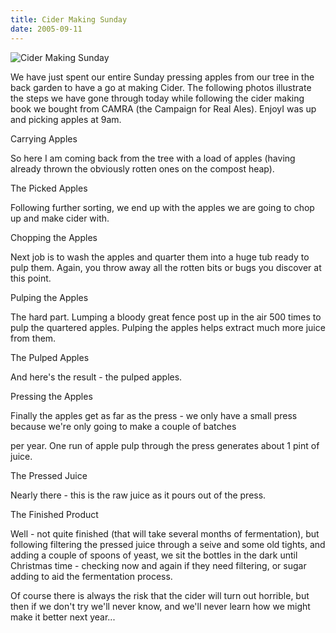 ```yaml
---
title: Cider Making Sunday
date: 2005-09-11
---
```


![Cider Making Sunday](https://source.unsplash.com/0gkw_9fy0eQ/1600x900)

We have just spent our entire Sunday pressing apples from our tree in the back garden to have a go at making Cider. The following photos illustrate the steps we have gone through today while following the cider making book we bought from CAMRA (the Campaign for Real Ales). EnjoyI was up and picking apples at 9am.

Carrying Apples

So here I am coming back from the tree with a load of apples (having already thrown the obviously rotten ones on the compost heap).

The Picked Apples

Following further sorting, we end up with the apples we are going to chop up and make cider with.

Chopping the Apples

Next job is to wash the apples and quarter them into a huge tub ready to pulp them. Again, you throw away all the rotten bits or bugs you discover at this point.

Pulping the Apples

The hard part. Lumping a bloody great fence post up in the air 500 times to pulp the quartered apples. Pulping the apples helps extract much more juice from them.

The Pulped Apples

And here's the result - the pulped apples.

Pressing the Apples

Finally the apples get as far as the press - we only have a small press because we're only going to make a couple of batches

per year. One run of apple pulp through the press generates about 1 pint of juice.

The Pressed Juice

Nearly there - this is the raw juice as it pours out of the press.

The Finished Product

Well - not quite finished (that will take several months of fermentation), but following filtering the pressed juice through a seive and some old tights, and adding a couple of spoons of yeast, we sit the bottles in the dark until Christmas time - checking now and again if they need filtering, or sugar adding to aid the fermentation process.

Of course there is always the risk that the cider will turn out horrible, but then if we don't try we'll never know, and we'll never learn how we might make it better next year...